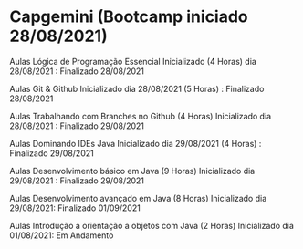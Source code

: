 # Capgemini (Bootcamp iniciado 28/08/2021)

Aulas Lógica de Programação Essencial Inicializado (4 Horas) dia 28/08/2021 : Finalizado 28/08/2021

Aulas Git & Github Inicializado dia 28/08/2021 (5 Horas) : Finalizado 28/08/2021

Aulas Trabalhando com Branches no Github (4 Horas) Inicializado dia 28/08/2021 : Finalizado 29/08/2021

Aulas Dominando IDEs Java Inicializado dia 29/08/2021 (4 Horas) : Finalizado 29/08/2021

Aulas Desenvolvimento básico em Java (9 Horas) Inicializado dia 29/08/2021 : Finalizado 29/08/2021

Aulas Desenvolvimento avançado em Java (8 Horas) Inicializado dia 29/08/2021:
Finalizado 01/09/2021

Aulas Introdução a orientação a objetos com Java (2 Horas) Inicializado dia 01/08/2021: 
Em Andamento
